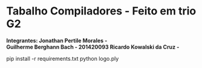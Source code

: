 # Tabalho Compiladores - Feito em trio G2
<b> Integrantes: 
  Jonathan Pertile Morales - 
  <br>
  Guilherme Berghann Bach - 201420093
  Ricardo Kowalski da Cruz - 
</b>

pip install -r requirements.txt
python logo.ply
